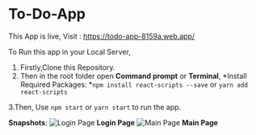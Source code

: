 # To-Do-App

This App is live, Visit : https://todo-app-8159a.web.app/

To Run this app in your Local Server,
1. Firstly,Clone this Repository.
2. Then in the root folder open **Command prompt** or **Terminal**,
   *Install Required Packages:
    *`npm install react-scripts --save` or `yarn add react-scripts`

3.Then, Use `npm start` or `yarn start` to run the app.

**Snapshots**:
![Login Page](https://user-images.githubusercontent.com/46864302/138583504-1dfa2600-c032-476d-b38f-6be50926331b.jpg)
**Login Page**
![Main Page](https://user-images.githubusercontent.com/46864302/138583508-2d9093eb-1725-4d08-a07d-496b5e7dcf10.jpg)
**Main Page**

